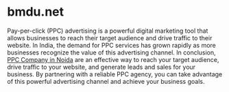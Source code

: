 # bmdu.net
Pay-per-click (PPC) advertising is a powerful digital marketing tool that allows businesses to reach their target audience and drive traffic to their website. In India, the demand for PPC services has grown rapidly as more businesses recognize the value of this advertising channel.
In conclusion, <a href="https://www.digitalutilization.com/paid-search/">PPC Company in Noida</a> are an effective way to reach your target audience, drive traffic to your website, and generate leads and sales for your business. By partnering with a reliable PPC agency, you can take advantage of this powerful advertising channel and achieve your business goals.
